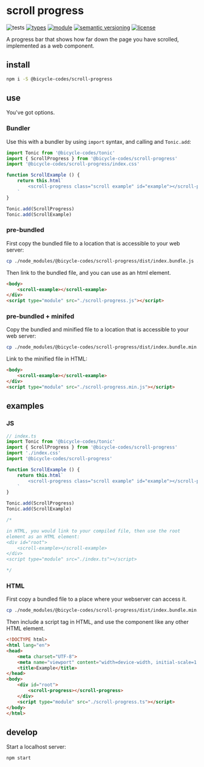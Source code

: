 # scroll progress
![tests](https://github.com/bicycle-codes/scroll-progress/actions/workflows/nodejs.yml/badge.svg)
[![types](https://img.shields.io/npm/types/@bicycle-codes/scroll-progress?style=flat-square)](README.md)
[![module](https://img.shields.io/badge/module-ESM%2FCJS-blue?style=flat-square)](README.md)
[![semantic versioning](https://img.shields.io/badge/semver-2.0.0-blue?logo=semver&style=flat-square)](https://semver.org/)
[![license](https://img.shields.io/badge/license-MIT-brightgreen.svg?style=flat-square)](LICENSE)

A progress bar that shows how far down the page you have scrolled, implemented as a web component.

## install

```sh
npm i -S @bicycle-codes/scroll-progress
```

## use
You've got options.

### Bundler
Use this with a bundler by using `import` syntax, and calling and `Tonic.add`:

```js
import Tonic from '@bicycle-codes/tonic'
import { ScrollProgress } from '@bicycle-codes/scroll-progress'
import '@bicycle-codes/scroll-progress/index.css'

function ScrollExample () {
    return this.html`
        <scroll-progress class="scroll example" id="example"></scroll-progress>
    `
}

Tonic.add(ScrollProgress)
Tonic.add(ScrollExample)
```

### pre-bundled
First copy the bundled file to a location that is accessible to your web server:

```sh
cp ./node_modules/@bicycle-codes/scroll-progress/dist/index.bundle.js ./public/scroll-progress.js
```

Then link to the bundled file, and you can use as an html element.

```html
<body>
    <scroll-example></scroll-example>
</div>
<script type="module" src="./scroll-progress.js"></script>
```

### pre-bundled + minifed
Copy the bundled and minified file to a location that is accessible to your web server:

```sh
cp ./node_modules/@bicycle-codes/scroll-progress/dist/index.bundle.min.js ./public/scroll-progress.min.js
```

Link to the minified file in HTML:

```html
<body>
    <scroll-example></scroll-example>
</div>
<script type="module" src="./scroll-progress.min.js"></script>
```

## examples

### JS

```js
// index.ts
import Tonic from '@bicycle-codes/tonic'
import { ScrollProgress } from '@bicycle-codes/scroll-progress'
import './index.css'
import '@bicycle-codes/scroll-progress'

function ScrollExample () {
    return this.html`
        <scroll-progress class="scroll example" id="example"></scroll-progress>
    `
}

Tonic.add(ScrollProgress)
Tonic.add(ScrollExample)

/*

in HTML, you would link to your compiled file, then use the root
element as an HTML element:
<div id="root">
    <scroll-example></scroll-example>
</div>
<script type="module" src="./index.ts"></script>

*/
```

### HTML
First copy a bundled file to a place where your webserver can access it.

```sh
cp ./node_modules/@bicycle-codes/scroll-progress/dist/index.bundle.min.js ./public/scroll-progress.js
```

Then include a script tag in HTML, and use the component like any other HTML element.

```html
<!DOCTYPE html>
<html lang="en">
<head>
    <meta charset="UTF-8">
    <meta name="viewport" content="width=device-width, initial-scale=1.0">
    <title>Example</title>
</head>
<body>
    <div id="root">
        <scroll-progress></scroll-progress>
    </div>
    <script type="module" src="./scroll-progress.ts"></script>
</body>
</html>
```

## develop

Start a localhost server:

```sh
npm start
```
